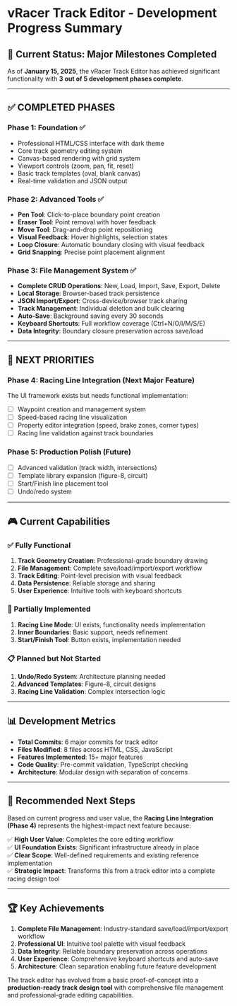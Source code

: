 # vRacer Track Editor - Development Progress Summary

## 🎯 **Current Status: Major Milestones Completed**

As of **January 15, 2025**, the vRacer Track Editor has achieved significant functionality with **3 out of 5 development phases complete**.

---

## ✅ **COMPLETED PHASES**

### **Phase 1: Foundation** ✅ 
- Professional HTML/CSS interface with dark theme
- Core track geometry editing system
- Canvas-based rendering with grid system
- Viewport controls (zoom, pan, fit, reset)
- Basic track templates (oval, blank canvas)
- Real-time validation and JSON output

### **Phase 2: Advanced Tools** ✅
- **Pen Tool**: Click-to-place boundary point creation
- **Eraser Tool**: Point removal with hover feedback
- **Move Tool**: Drag-and-drop point repositioning
- **Visual Feedback**: Hover highlights, selection states
- **Loop Closure**: Automatic boundary closing with visual feedback
- **Grid Snapping**: Precise point placement alignment

### **Phase 3: File Management System** ✅ 
- **Complete CRUD Operations**: New, Load, Import, Save, Export, Delete
- **Local Storage**: Browser-based track persistence
- **JSON Import/Export**: Cross-device/browser track sharing
- **Track Management**: Individual deletion and bulk clearing
- **Auto-Save**: Background saving every 30 seconds
- **Keyboard Shortcuts**: Full workflow coverage (Ctrl+N/O/I/M/S/E)
- **Data Integrity**: Boundary closure preservation across save/load

---

## 🚧 **NEXT PRIORITIES**

### **Phase 4: Racing Line Integration** (Next Major Feature)
The UI framework exists but needs functional implementation:
- [ ] Waypoint creation and management system
- [ ] Speed-based racing line visualization  
- [ ] Property editor integration (speed, brake zones, corner types)
- [ ] Racing line validation against track boundaries

### **Phase 5: Production Polish** (Future)
- [ ] Advanced validation (track width, intersections)
- [ ] Template library expansion (figure-8, circuit)
- [ ] Start/Finish line placement tool
- [ ] Undo/redo system

---

## 🎮 **Current Capabilities**

### **✅ Fully Functional**
1. **Track Geometry Creation**: Professional-grade boundary drawing
2. **File Management**: Complete save/load/import/export workflow
3. **Track Editing**: Point-level precision with visual feedback
4. **Data Persistence**: Reliable storage and sharing
5. **User Experience**: Intuitive tools with keyboard shortcuts

### **🚧 Partially Implemented**
1. **Racing Line Mode**: UI exists, functionality needs implementation
2. **Inner Boundaries**: Basic support, needs refinement
3. **Start/Finish Tool**: Button exists, implementation needed

### **📋 Planned but Not Started**
1. **Undo/Redo System**: Architecture planning needed
2. **Advanced Templates**: Figure-8, circuit designs
3. **Racing Line Validation**: Complex intersection logic

---

## 📊 **Development Metrics**

- **Total Commits**: 6 major commits for track editor
- **Files Modified**: 8 files across HTML, CSS, JavaScript
- **Features Implemented**: 15+ major features
- **Code Quality**: Pre-commit validation, TypeScript checking
- **Architecture**: Modular design with separation of concerns

---

## 🎯 **Recommended Next Steps**

Based on current progress and user value, the **Racing Line Integration (Phase 4)** represents the highest-impact next feature because:

✅ **High User Value**: Completes the core editing workflow  
✅ **UI Foundation Exists**: Significant infrastructure already in place  
✅ **Clear Scope**: Well-defined requirements and existing reference implementation  
✅ **Strategic Impact**: Transforms this from a track editor into a complete racing design tool  

---

## 🏆 **Key Achievements**

1. **Complete File Management**: Industry-standard save/load/import/export workflow
2. **Professional UI**: Intuitive tool palette with visual feedback
3. **Data Integrity**: Reliable boundary preservation across operations
4. **User Experience**: Comprehensive keyboard shortcuts and auto-save
5. **Architecture**: Clean separation enabling future feature development

The track editor has evolved from a basic proof-of-concept into a **production-ready track design tool** with comprehensive file management and professional-grade editing capabilities.